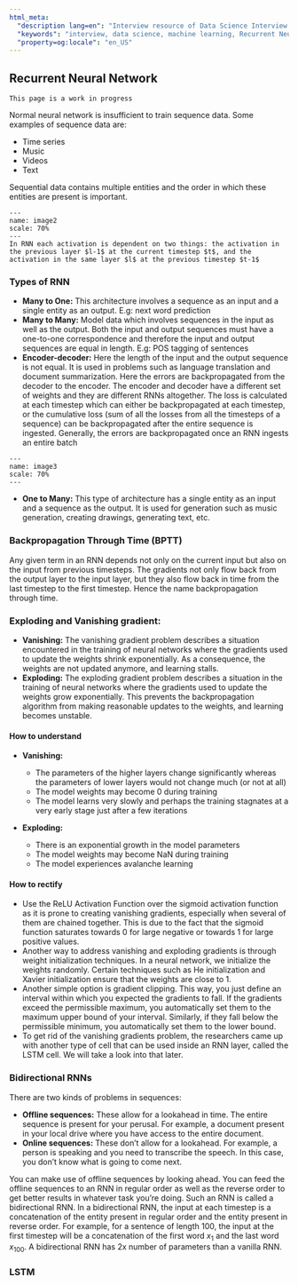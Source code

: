 ```yaml
---
html_meta:
  "description lang=en": "Interview resource of Data Science Interview focusing on Regression."
  "keywords": "interview, data science, machine learning, Recurrent Neural Network, RNN, LSTM, GRU"
  "property=og:locale": "en_US"
---
```



## Recurrent Neural Network

```{warning}
This page is a work in progress
```

Normal neural network is insufficient to train sequence data. Some examples of sequence data are:
- Time series
- Music
- Videos
- Text

Sequential data contains multiple entities​ and the order in which these entities are present is important.

```{figure} ../NN/images/image2.PNG
---
name: image2
scale: 70%
---
In RNN each activation is dependent on two things: the activation in the previous layer $l-1$ at the current timestep $t$, and the activation in the same layer $l$ at the previous timestep $t-1$
```

### Types of RNN

- **Many to One:** This architecture involves a sequence as an input and a single entity as an output​. E.g: next word prediction
- **Many to Many:** Model data which involves sequences in the input as well as the output​. Both the input and output sequences must have a one-to-one correspondence ​and therefore the input and output sequences are equal in length​. E.g: POS tagging of sentences
- **Encoder-decoder:** Here the length of the input and the output sequence is not equal​. It is used in problems such as language translation and document summarization. Here the errors are backpropagated from the decoder to the encoder. The encoder and decoder have a different set of weights and they are different RNNs altogether. The loss is calculated at each timestep which can either be backpropagated at each timestep, or the cumulative loss (sum of all the losses from all the timesteps of a sequence) can be backpropagated after the entire sequence is ingested. Generally, the errors are backpropagated once an RNN ingests an entire batch

```{figure} ../NN/images/image3.PNG
---
name: image3
scale: 70%
---
```
- **One to Many:** This type of architecture has a single entity as an input and a sequence as the output​. It is used for generation such as music generation, creating drawings, generating text, etc.

### Backpropagation Through Time (BPTT)

Any given term in an RNN depends not only on the current input but also on the input from previous timesteps​. The gradients not only flow back from the output layer to the input layer, but they also flow back in time from the last timestep to the first timestep. Hence the name backpropagation through time.

### Exploding and Vanishing gradient:

- **Vanishing:** The vanishing gradient problem describes a situation encountered in the training of neural networks where the gradients used to update the weights shrink exponentially. As a consequence, the weights are not updated anymore, and learning stalls.
- **Exploding:** The exploding gradient problem describes a situation in the training of neural networks where the gradients used to update the weights grow exponentially. This prevents the backpropagation algorithm from making reasonable updates to the weights, and learning becomes unstable.

#### How to understand

- **Vanishing:**
	- The parameters of the higher layers change significantly whereas the parameters of lower layers would not change much (or not at all)
	- The model weights may become 0 during training
	- The model learns very slowly and perhaps the training stagnates at a very early stage just after a few iterations

- **Exploding:** 
	- There is an exponential growth in the model parameters
	- The model weights may become NaN during training
	- The model experiences  avalanche learning

#### How to rectify

- Use the ReLU Activation Function over the sigmoid activation function as it is prone to creating vanishing gradients, especially when several of them are chained together. This is due to the fact that the sigmoid function saturates towards 0 for large negative or towards 1 for large positive values.
- Another way to address vanishing and exploding gradients is through weight initialization techniques. In a neural network, we initialize the weights randomly. Certain techniques such as He initialization and Xavier initialization ensure that the weights are close to 1.
- Another simple option is gradient clipping. This way, you just define an interval within which you expected the gradients to fall. If the gradients exceed the permissible maximum, you automatically set them to the maximum upper bound of your interval. Similarly, if they fall below the permissible minimum, you automatically set them to the lower bound.
- To get rid of the vanishing gradients problem, the researchers came up with another type of cell that can be used inside an RNN layer, called the LSTM cell. We will take a look into that later.

### Bidirectional RNNs

There are two kinds of problems in sequences:
- **Offline sequences​:** These allow for a lookahead in time. The entire sequence is present for your perusal. For example, a document present in your local drive where you have access to the entire document.
- **Online sequences​:** These don’t allow for a lookahead. For example, a person is speaking and you need to transcribe the speech. In this case, you don’t know what is going to come next. 

You can make use of offline sequences by looking ahead. You can feed the offline sequences to an RNN in regular order as well as the reverse order to get better results in whatever task you’re doing. Such an RNN is called a bidirectional RNN​. In a bidirectional RNN, the input at each timestep is a concatenation of the entity present in regular order and the entity present in reverse order. For example, for a sentence of length $100$, the input at the first timestep will be a concatenation of the first word $x_1$ and the last word $x_{100}$. A bidirectional RNN has $2$x number of parameters​ than a vanilla RNN.

### LSTM